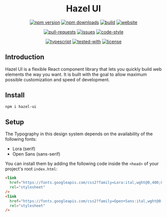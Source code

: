 <div align="center">

# Hazel UI

[![npm version](https://img.shields.io/npm/v/hazel-ui.svg?style=flat)](https://www.npmjs.com/package/hazel-ui)
[![npm downloads](https://img.shields.io/npm/dw/hazel-ui)](https://www.npmjs.com/package/hazel-ui)
[![build](https://github.com/hazel-ui/hazel-ui/workflows/build/badge.svg)](https://github.com/hazel-ui/hazel-ui/actions)
[![website](https://img.shields.io/website-up-down-green-red/https/hazel-ui.github.io.svg)](https://hazel-ui.github.io)

[![pull-requests](https://img.shields.io/badge/PRs-welcome-brightgreen.svg)](CONTRIBUTING.md)
[![issues](https://img.shields.io/github/issues/hazel-ui/hazel-ui.svg)](https://github.com/hazel-ui/hazel-ui/issues)
[![code-style](https://img.shields.io/badge/code_style-prettier-ff69b4.svg)](https://prettier.io/)

[![typescript](https://badgen.net/badge/Built%20With/TypeScript/blue)](https://www.typescriptlang.org/)
[![tested-with](https://img.shields.io/badge/tested_with-jest-99424f.svg)](https://jestjs.io/)
[![license](https://img.shields.io/github/license/sourcerer-io/hall-of-fame.svg?colorB=ff0000)](LICENSE)

</div>

## Introduction

Hazel UI is a flexible React component library that lets you quickly build web elements the way you want. It is built with the goal to allow maximum possible customization and speed of development.

## Install

```sh
npm i hazel-ui
```

## Setup

The Typography in this design system depends on the availability of the following fonts:

- Lora (serif)
- Open Sans (sans-serif)

You can install them by adding the following code inside the `<head>` of your project's root `index.html`:

```html
<link
  href="https://fonts.googleapis.com/css2?family=Lora:ital,wght@0,400;0,700;1,400;1,700&display=swap"
  rel="stylesheet"
/>
<link
  href="https://fonts.googleapis.com/css2?family=Open+Sans:ital,wght@0,300;0,400;0,600;0,700;1,300;1,400;1,600;1,700&display=swap"
  rel="stylesheet"
/>
```
